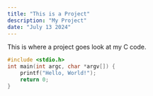 ```yaml
---
title: "This is a Project"
description: "My Project"
date: "July 13 2024"
---
```

This is where a project goes look at my C code.
```c
#include <stdio.h>
int main(int argc, char *argv[]) {
    printf("Hello, World!");
    return 0;
}
```
